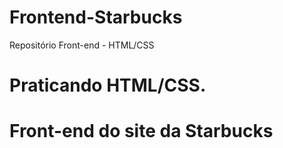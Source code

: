 # Frontend-Starbucks
Repositório Front-end - HTML/CSS

# Praticando HTML/CSS.
# Front-end do site da Starbucks 